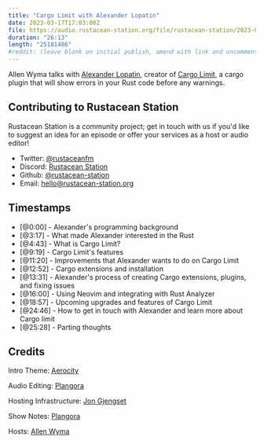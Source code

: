 ```yaml
---
title: "Cargo Limit with Alexander Lopatin"
date: 2023-03-17T17:03:00Z
file: https://audio.rustacean-station.org/file/rustacean-station/2023-03-17-alexander-lopatin.mp3
duration: "26:13"
length: "25181486"
#reddit: (leave blank on initial publish, amend with link and uncomment this line after Reddit thread has been posted)
---
```

Allen Wyma talks with [Alexander Lopatin](https://codonaft.com/), creator of [Cargo Limit](https://crates.io/crates/cargo-limit), a cargo plugin that will show errors in your Rust code before any warnings.

## Contributing to Rustacean Station

Rustacean Station is a community project; get in touch with us if you'd like to suggest an idea for an episode or offer your services as a host or audio editor!

- Twitter: [@rustaceanfm](https://twitter.com/rustaceanfm)
- Discord: [Rustacean Station](https://discord.gg/cHc3Gyc)
- Github: [@rustacean-station](https://github.com/rustacean-station/)
- Email: [hello@rustacean-station.org](mailto:hello@rustacean-station.org)

## Timestamps
- [@0:00] - Alexander's programming background
- [@3:17] - What made Alexander interested in the Rust
- [@4:43] - What is Cargo Limit?
- [@9:19] - Cargo Limit's features
- [@11:20] - Improvements that Alexander wants to do on Cargo Limit
- [@12:52] - Cargo extensions and installation
- [@13:31] - Alexander's process of creating Cargo extensions, plugins, and fixing issues
- [@16:00] - Using Neovim and integrating with Rust Analyzer
- [@18:57] - Upcoming upgrades and features of Cargo Limit
- [@24:46] - How to get in touch with Alexander and learn more about Cargo limit
- [@25:28] - Parting thoughts

## Credits
Intro Theme: [Aerocity](https://twitter.com/AerocityMusic)

Audio Editing: [Plangora](https://twitter.com/plangora)

Hosting Infrastructure: [Jon Gjengset](https://twitter.com/jonhoo/)

Show Notes: [Plangora](https://twitter.com/plangora)

Hosts: [Allen Wyma](https://twitter.com/allenwyma)
